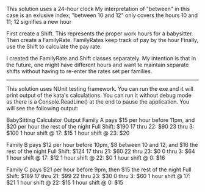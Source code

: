 This solution uses a 24-hour clock
My interpretation of "between" in this case is an exlusive index; "between 10 and 12" only covers the hours 10 and 11; 12 signifies a new hour

First create a Shift. This represents the proper work hours for a babysitter.
Then create a FamilyRate. FamilyRates keep track of pay by the hour
Finally, use the Shift to calculate the pay rate. 

I created the FamilyRate and Shift classes separately.
My intention is that in the future, one might have different hours and want to 
maintain separate shifts without having to re-enter the rates set per families.

---

This solution uses NUnit testing framework. You can run the exe and it will print output of the kata's calculations. You can run it without debug mode as there is a Console.ReadLine() at the end to pause the application. You will see the following output:

BabySitting Calculator Output
Family A pays $15 per hour before 11pm, and $20 per hour the rest of the night
Full Shift:        $190
17 thru 22:        $90
23 thru  3:        $100
1 hour shift @ 17: $15
1 hour shift @ 23: $20

Family B pays $12 per hour before 10pm, $8 between 10 and 12, and $16 the rest of the night
Full Shift:        $124
17 thru 21:        $60
22 thru 23:        $0
 0 thru  3:        $64
1 hour shift @ 17: $12
1 hour shift @ 22: $0
1 hour shift @  0: $16

Family C pays $21 per hour before 9pm, then $15 the rest of the night
Full Shift:        $189
17 thru 21:        $99
22 thru 23:        $30
 0 thru  3:        $60
1 hour shift @ 17: $21
1 hour shift @ 22: $15
1 hour shift @  0: $15
